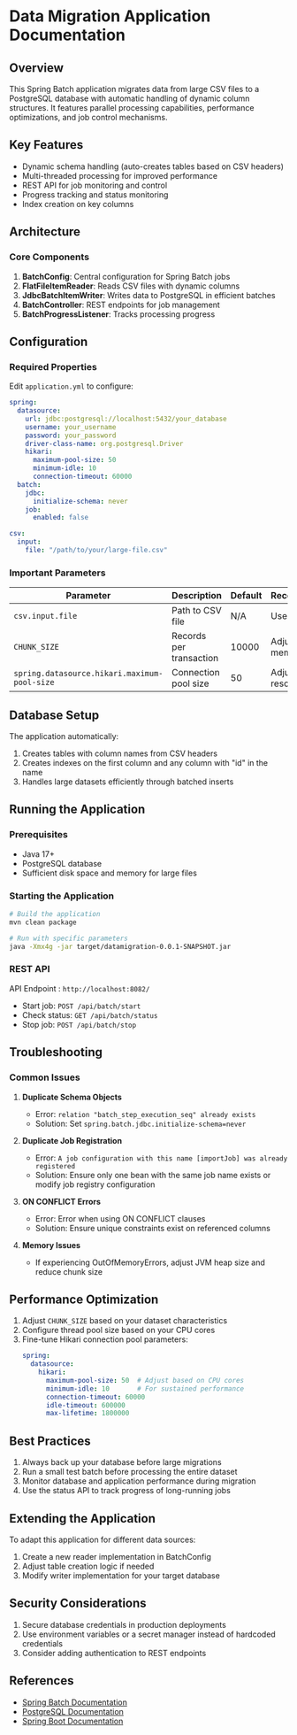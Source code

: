 # Data Migration Application Documentation

## Overview
This Spring Batch application migrates data from large CSV files to a PostgreSQL database with automatic handling of dynamic column structures. It features parallel processing capabilities, performance optimizations, and job control mechanisms.

## Key Features
- Dynamic schema handling (auto-creates tables based on CSV headers)
- Multi-threaded processing for improved performance
- REST API for job monitoring and control
- Progress tracking and status monitoring
- Index creation on key columns

## Architecture

### Core Components
1. **BatchConfig**: Central configuration for Spring Batch jobs
2. **FlatFileItemReader**: Reads CSV files with dynamic columns
3. **JdbcBatchItemWriter**: Writes data to PostgreSQL in efficient batches
4. **BatchController**: REST endpoints for job management
5. **BatchProgressListener**: Tracks processing progress

## Configuration

### Required Properties
Edit `application.yml` to configure:

```yaml
spring:
  datasource:
    url: jdbc:postgresql://localhost:5432/your_database
    username: your_username
    password: your_password
    driver-class-name: org.postgresql.Driver
    hikari:
      maximum-pool-size: 50
      minimum-idle: 10
      connection-timeout: 60000
  batch:
    jdbc:
      initialize-schema: never
    job:
      enabled: false

csv:
  input:
    file: "/path/to/your/large-file.csv"
```

### Important Parameters

| Parameter | Description | Default | Recommendation |
|-----------|-------------|---------|---------------|
| `csv.input.file` | Path to CSV file | N/A | Use absolute path |
| `CHUNK_SIZE` | Records per transaction | 10000 | Adjust based on memory |
| `spring.datasource.hikari.maximum-pool-size` | Connection pool size | 50 | Adjust based on resources |

## Database Setup

The application automatically:
1. Creates tables with column names from CSV headers
2. Creates indexes on the first column and any column with "id" in the name
3. Handles large datasets efficiently through batched inserts

## Running the Application

### Prerequisites
- Java 17+
- PostgreSQL database
- Sufficient disk space and memory for large files

### Starting the Application
```bash
# Build the application
mvn clean package

# Run with specific parameters
java -Xmx4g -jar target/datamigration-0.0.1-SNAPSHOT.jar
```

### REST API
API Endpoint : `http://localhost:8082/`
- Start job: `POST /api/batch/start`
- Check status: `GET /api/batch/status`
- Stop job: `POST /api/batch/stop`

## Troubleshooting

### Common Issues

1. **Duplicate Schema Objects**
    - Error: `relation "batch_step_execution_seq" already exists`
    - Solution: Set `spring.batch.jdbc.initialize-schema=never`

2. **Duplicate Job Registration**
    - Error: `A job configuration with this name [importJob] was already registered`
    - Solution: Ensure only one bean with the same job name exists or modify job registry configuration

3. **ON CONFLICT Errors**
    - Error: Error when using ON CONFLICT clauses
    - Solution: Ensure unique constraints exist on referenced columns

4. **Memory Issues**
    - If experiencing OutOfMemoryErrors, adjust JVM heap size and reduce chunk size

## Performance Optimization

1. Adjust `CHUNK_SIZE` based on your dataset characteristics
2. Configure thread pool size based on your CPU cores
3. Fine-tune Hikari connection pool parameters:
   ```yaml
   spring:
     datasource:
       hikari:
         maximum-pool-size: 50  # Adjust based on CPU cores
         minimum-idle: 10       # For sustained performance
         connection-timeout: 60000
         idle-timeout: 600000
         max-lifetime: 1800000
   ```

## Best Practices

1. Always back up your database before large migrations
2. Run a small test batch before processing the entire dataset
3. Monitor database and application performance during migration
4. Use the status API to track progress of long-running jobs

## Extending the Application

To adapt this application for different data sources:
1. Create a new reader implementation in BatchConfig
2. Adjust table creation logic if needed
3. Modify writer implementation for your target database

## Security Considerations

1. Secure database credentials in production deployments
2. Use environment variables or a secret manager instead of hardcoded credentials
3. Consider adding authentication to REST endpoints

## References

* [Spring Batch Documentation](https://docs.spring.io/spring-batch/docs/current/reference/html/)
* [PostgreSQL Documentation](https://www.postgresql.org/docs/)
* [Spring Boot Documentation](https://docs.spring.io/spring-boot/docs/current/reference/html/)